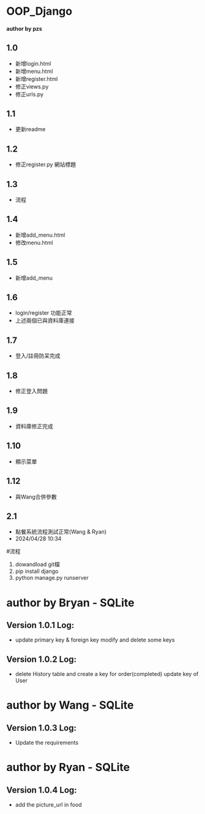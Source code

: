 # OOP_Django
#### author by pzs
## 1.0
- 新增login.html 
- 新增menu.html
- 新增register.html
- 修正views.py
- 修正urls.py
## 1.1 
- 更新readme
## 1.2
- 修正register.py 網站標題
## 1.3
- 流程
## 1.4
- 新增add_menu.html
- 修改menu.html
## 1.5 
- 新增add_menu
## 1.6
- login/register 功能正常
- 上述兩個已與資料庫連接
## 1.7 
- 登入/註冊防呆完成
## 1.8
- 修正登入問題
## 1.9
- 資料庫修正完成
## 1.10
- 顯示菜單
## 1.12
- 與Wang合併參數
## 2.1
- 點餐系統流程測試正常(Wang & Ryan)
- 2024/04/28 10:34

#流程
1. dowandload git檔
2. pip install django 
3. python manage.py runserver

# author by Bryan - SQLite
## Version 1.0.1 Log:
- update primary key & foreign key modify and delete some keys
## Version 1.0.2 Log:
- delete History table and create a key for order(completed) update key of User 

# author by Wang - SQLite
## Version 1.0.3 Log:
- Update the requirements 

# author by Ryan - SQLite
## Version 1.0.4 Log:
- add the picture_url in food